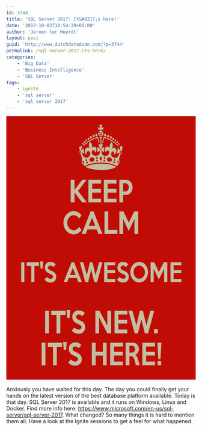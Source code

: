 ```yaml
---
id: 3744
title: 'SQL Server 2017: It&#8217;s here!'
date: '2017-10-02T10:54:39+01:00'
author: 'Jeroen ter Heerdt'
layout: post
guid: 'http://www.dutchdatadude.com/?p=3744'
permalink: /sql-server-2017-its-here/
categories:
    - 'Big Data'
    - 'Business Intelligence'
    - 'SQL Server'
tags:
    - ignite
    - 'sql server'
    - 'sql server 2017'
---
```


<img class="size-full wp-image-3745 aligncenter" src="../wp-content/uploads/2017/10/keep-calm-its-awesome-its-new-its-here.png" alt="" width="600" height="700" />

Anxiously you have waited for this day. The day you could finally get your hands on the latest version of the best database platform available. Today is that day. SQL Server 2017 is available and it runs on Windows, Linux and Docker. Find more info here: <a href="https://www.microsoft.com/en-us/sql-server/sql-server-2017">https://www.microsoft.com/en-us/sql-server/sql-server-2017</a>. What changed? So many things it is hard to mention them all. Have a look at the Ignite sessions to get a feel for what happened.

&nbsp;